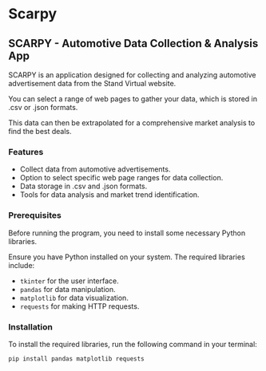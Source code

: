 # Scarpy

## SCARPY - Automotive Data Collection & Analysis App

SCARPY is an application designed for collecting and analyzing automotive advertisement data from the Stand Virtual website.

You can select a range of web pages to gather your data, which is stored in .csv or .json formats.

This data can then be extrapolated for a comprehensive market analysis to find the best deals.

### Features

- Collect data from automotive advertisements.
- Option to select specific web page ranges for data collection.
- Data storage in .csv and .json formats.
- Tools for data analysis and market trend identification.

### Prerequisites

Before running the program, you need to install some necessary Python libraries. 

Ensure you have Python installed on your system. The required libraries include:

- `tkinter` for the user interface.
- `pandas` for data manipulation.
- `matplotlib` for data visualization.
- `requests` for making HTTP requests.

### Installation

To install the required libraries, run the following command in your terminal:

```bash
pip install pandas matplotlib requests
